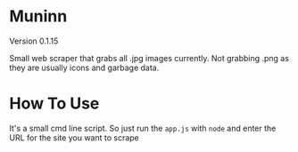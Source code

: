 Muninn
======
Version 0.1.15

Small web scraper that grabs all .jpg images currently. Not grabbing .png as they
are usually icons and garbage data.

How To Use
==========
It's a small cmd line script. So just run the `app.js` with `node` and enter the URL
for the site you want to scrape
